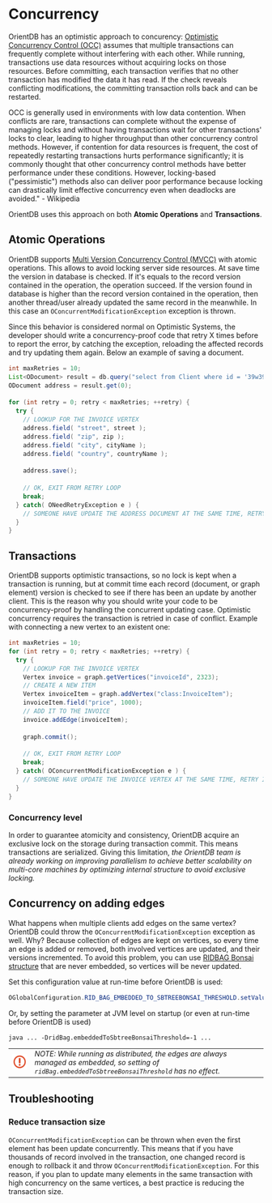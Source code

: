 # Concurrency

OrientDB has an optimistic approach to concurency: [Optimistic Concurrency Control (OCC)](http://en.wikipedia.org/wiki/Optimistic_concurrency_control) assumes that multiple transactions can frequently complete without interfering with each other. While running, transactions use data resources without acquiring locks on those resources. Before committing, each transaction verifies that no other transaction has modified the data it has read. If the check reveals conflicting modifications, the committing transaction rolls back and can be restarted.

OCC is generally used in environments with low data contention. When conflicts are rare, transactions can complete without the expense of managing locks and without having transactions wait for other transactions' locks to clear, leading to higher throughput than other concurrency control methods. However, if contention for data resources is frequent, the cost of repeatedly restarting transactions hurts performance significantly; it is commonly thought that other concurrency control methods have better performance under these conditions. However, locking-based ("pessimistic") methods also can deliver poor performance because locking can drastically limit effective concurrency even when deadlocks are avoided." - Wikipedia

OrientDB uses this approach on both **Atomic Operations** and **Transactions**.

## Atomic Operations

OrientDB supports [Multi Version Concurrency Control (MVCC)](http://en.wikipedia.org/wiki/Multiversion_concurrency_control) with atomic operations. This allows to avoid locking server side resources. At save time the version in database is checked. If it's equals to the record version contained in the operation, the operation succeed. If the version found in database is higher than the record version contained in the operation, then another thread/user already updated the same record in the meanwhile. In this case an `OConcurrentModificationException` exception is thrown.

Since this behavior is considered normal on Optimistic Systems, the developer should write a concurrency-proof code that retry X times before to report the error, by catching the exception, reloading the affected records and try updating them again. Below an example of saving a document.

```java
int maxRetries = 10;
List<ODocument> result = db.query("select from Client where id = '39w39D32d2d'");
ODocument address = result.get(0);

for (int retry = 0; retry < maxRetries; ++retry) {
  try {
    // LOOKUP FOR THE INVOICE VERTEX
    address.field( "street", street );
    address.field( "zip", zip );
    address.field( "city", cityName );
    address.field( "country", countryName );

    address.save();

    // OK, EXIT FROM RETRY LOOP
    break;
  } catch( ONeedRetryException e ) {
    // SOMEONE HAVE UPDATE THE ADDRESS DOCUMENT AT THE SAME TIME, RETRY IT
  }
}
```

## Transactions

OrientDB supports optimistic transactions, so no lock is kept when a transaction is running, but at commit time each record (document, or graph element) version is checked to see if there has been an update by another client. This is the reason why you should write your code to be concurrency-proof by handling the concurrent updating case. Optimistic concurrency requires the transaction is retried in case of conflict. Example with connecting a new vertex to an existent one:

```java
int maxRetries = 10;
for (int retry = 0; retry < maxRetries; ++retry) {
  try {
    // LOOKUP FOR THE INVOICE VERTEX
    Vertex invoice = graph.getVertices("invoiceId", 2323);
    // CREATE A NEW ITEM
    Vertex invoiceItem = graph.addVertex("class:InvoiceItem");
    invoiceItem.field("price", 1000);
    // ADD IT TO THE INVOICE
    invoice.addEdge(invoiceItem);

    graph.commit();

    // OK, EXIT FROM RETRY LOOP
    break;
  } catch( OConcurrentModificationException e ) {
    // SOMEONE HAVE UPDATE THE INVOICE VERTEX AT THE SAME TIME, RETRY IT
  }
}
```

### Concurrency level

In order to guarantee atomicity and consistency, OrientDB acquire an exclusive lock on the storage during transaction commit. This means transactions are serialized. Giving this limitation, _the OrientDB team is already working on improving parallelism to achieve better scalability on multi-core machines by optimizing internal structure to avoid exclusive locking._

## Concurrency on adding edges

What happens when multiple clients add edges on the same vertex? OrientDB could throw the `OConcurrentModificationException` exception as well. Why? Because collection of edges are kept on vertices, so every time an edge is added or removed, both involved vertices are updated, and their versions incremented. To avoid this problem, you can use [RIDBAG Bonsai structure](RidBag.md) that are never embedded, so vertices will be never updated. 

Set this configuration value at run-time before OrientDB is used:

```java
OGlobalConfiguration.RID_BAG_EMBEDDED_TO_SBTREEBONSAI_THRESHOLD.setValue(-1);
```

Or, by setting the parameter at JVM level on startup (or even at run-time before OrientDB is used)

```
java ... -DridBag.embeddedToSbtreeBonsaiThreshold=-1 ...
```

|    |    |
|----|----|
| ![NOTE](images/warning.png) | _NOTE: While running as distributed, the edges are always managed as embedded, so setting of `ridBag.embeddedToSbtreeBonsaiThreshold` has no effect._ |


## Troubleshooting

### Reduce transaction size

`OConcurrentModificationException` can be thrown when even the first element has been update concurrently. This means that if you have thousands of record involved in the transaction, one changed record is enough to rollback it and throw `OConcurrentModificationException`. For this reason, if you plan to update many elements in the same transaction with high concurrency on the same vertices, a best practice is reducing the transaction size.
